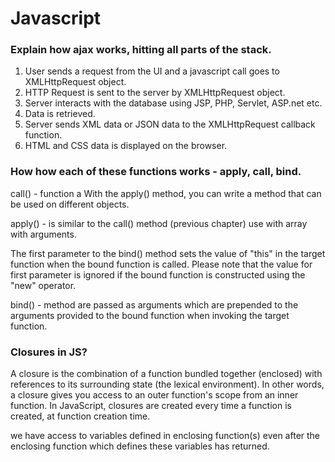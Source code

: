 # Javascript

### Explain how ajax works, hitting all parts of the stack.

1. User sends a request from the UI and a javascript call goes to XMLHttpRequest object.
2. HTTP Request is sent to the server by XMLHttpRequest object.
3. Server interacts with the database using JSP, PHP, Servlet, ASP.net etc.
4. Data is retrieved.
5. Server sends XML data or JSON data to the XMLHttpRequest callback function.
6. HTML and CSS data is displayed on the browser.

### How how each of these functions works - apply, call, bind.

call() - function a
With the apply() method, you can write a method that can be used on different objects.

apply() - is similar to the call() method (previous chapter) use with array with arguments.

The first parameter to the bind() method sets the value of "this" in the target function when the bound function is called. Please note that the value for first parameter is ignored if the bound function is constructed using the "new" operator.

bind() -  method are passed as arguments which are prepended to the arguments provided to the bound function when invoking the target function.

### Closures in JS?
A closure is the combination of a function bundled together (enclosed) with references to its surrounding state (the lexical environment). In other words, a closure gives you access to an outer function's scope from an inner function. In JavaScript, closures are created every time a function is created, at function creation time.

we have access to variables defined in enclosing function(s) even after the enclosing function which defines these variables has returned.